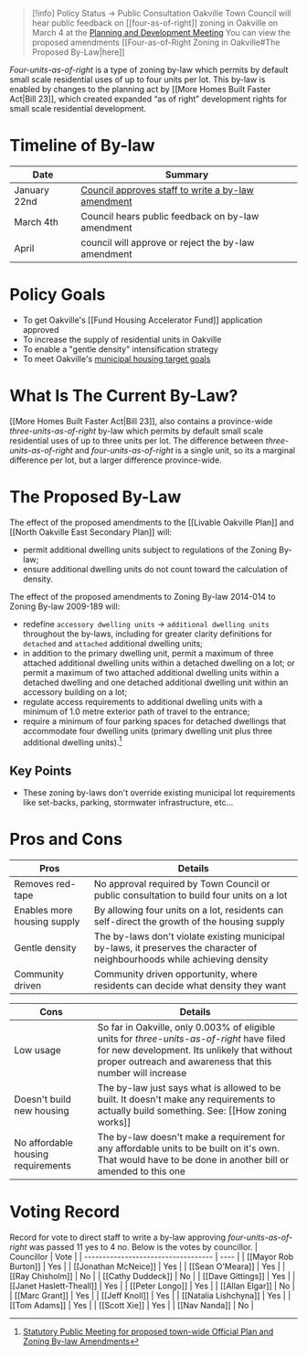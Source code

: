 > [!info] Policy Status -> Public Consultation
> Oakville Town Council will hear public feedback on [[four-as-of-right]] zoning in Oakville on March 4 at the [Planning and Development Meeting](https://pub-oakville.escribemeetings.com/Meeting.aspx?Id=d1136dc5-4b20-4348-a39f-106acf75459e)
> You can view the proposed amendments [[Four-as-of-Right Zoning in Oakville#The Proposed By-Law|here]]

_Four-units-as-of-right_ is a type of zoning by-law which permits by default small scale residential uses of up to four units per lot. This by-law is enabled by changes to the planning act by [[More Homes Built Faster Act|Bill 23]], which created expanded “as of right” development rights for small scale residential development.

# Timeline of By-law
| Date         | Summary                                                                                                                   |
| ------------ | ------------------------------------------------------------------------------------------------------------------------- |
| January 22nd | [Council approves staff to write a by-law amendment](https://www.youtube.com/live/PsATvSpZen8?si=zilfHNy6yUizXzCW&t=17593) |
| March 4th    | Council hears public feedback on by-law amendment                                                                          |
| April        | council will approve or reject the by-law amendment                                                                        |

# Policy Goals
- To get Oakville's [[Fund Housing Accelerator Fund]] application approved
- To increase the supply of residential units in Oakville
- To enable a "gentle density" intensification strategy
- To meet Oakville's [municipal housing target goals](https://www.ontario.ca/page/tracking-housing-supply-progress)

# What Is The Current By-Law?

[[More Homes Built Faster Act|Bill 23]], also contains a province-wide _three-units-as-of-right_ by-law which permits by default small scale residential uses of up to three units per lot. The difference between _three-units-as-of-right_ and _four-units-as-of-right_ is a single unit, so its a marginal difference per lot, but a larger difference province-wide.

# The Proposed By-Law
The effect of the proposed amendments to the [[Livable Oakville Plan]] and [[North Oakville East Secondary Plan]] will: 

- permit additional dwelling units subject to regulations of the Zoning By-law;
- ensure additional dwelling units do not count toward the calculation of density. 

The effect of the proposed amendments to Zoning By-law 2014-014 to Zoning By-law 2009-189 will: 
- redefine `accessory dwelling units` -> `additional dwelling units` throughout the by-laws, including for greater clarity definitions for `detached` and `attached` additional dwelling units;
- in addition to the primary dwelling unit, permit a maximum of three attached additional dwelling units within a detached dwelling on a lot; or permit a maximum of two attached additional dwelling units within a detached dwelling and one detached additional dwelling unit within an accessory building on a lot;
- regulate access requirements to additional dwelling units with a minimum of 1.0 metre exterior path of travel to the entrance;
- require a minimum of four parking spaces for detached dwellings that accommodate four dwelling units (primary dwelling unit plus three additional dwelling units).[^1]
## Key Points
- These zoning by-laws don't override existing municipal lot requirements like set-backs, parking, stormwater infrastructure, etc...

# Pros and Cons
| Pros                        | Details                                                                                                                    | 
| --------------------------- | -------------------------------------------------------------------------------------------------------------------------- |
| Removes red-tape            | No approval required by Town Council or public consultation to build four units on a lot                                   |
| Enables more housing supply | By allowing four units on a lot, residents can self-direct the growth of the housing supply                                |
| Gentle density              | The by-laws don't violate existing municipal by-laws, it preserves the character of neighbourhoods while achieving density |
| Community driven            | Community driven opportunity, where residents can decide what density they want                                            |

| Cons                               | Details                                                                                                                                                                                                |
| ---------------------------------- | ------------------------------------------------------------------------------------------------------------------------------------------------------------------------------------------------------ |
| Low usage                          | So far in Oakville, only 0.003% of eligible units for _three-units-as-of-right_ have filed for new development. Its unlikely that without proper outreach and awareness that this number will increase |
| Doesn't build new housing          | The by-law just says what is allowed to be built. It doesn't make any requirements to actually build something. See: [[How zoning works]]                                                              | 
| No affordable housing requirements | The by-law doesn't make a requirement for any affordable units to be built on it's own. That would have to be done in another bill or amended to this one                                              |

# Voting Record

Record for vote to direct staff to write a by-law approving _four-units-as-of-right_ was passed 11 yes to 4 no. Below is the votes by councillor.
| Councillor                          | Vote |
| ----------------------------------- | ---- |
| [[Mayor Rob Burton]]                | Yes  |
| [[Jonathan McNeice]]     | Yes  |
| [[Sean O'Meara]]         | Yes  |
| [[Ray Chisholm]]         | No   |
| [[Cathy Duddeck]]        | No   |
| [[Dave Gittings]]        | Yes  |
| [[Janet Haslett-Theall]] | Yes  |
| [[Peter Longo]]          | Yes  |
| [[Allan Elgar]]          | No   |
| [[Marc Grant]]           | Yes  |
| [[Jeff Knoll]]           | Yes  |
| [[Natalia Lishchyna]]    | Yes  |
| [[Tom Adams]]            | Yes  |
| [[Scott Xie]]            | Yes  |
| [[Nav Nanda]]            | No   |

[^1]: [Statutory Public Meeting for proposed town-wide Official Plan and Zoning By-law Amendments](https://www.oakville.ca/town-hall/news-notices/2024-planning-public-notices-archive/statutory-public-meeting-for-proposed-town-wide-official-plan-and-zoning-by-law-amendments/)
